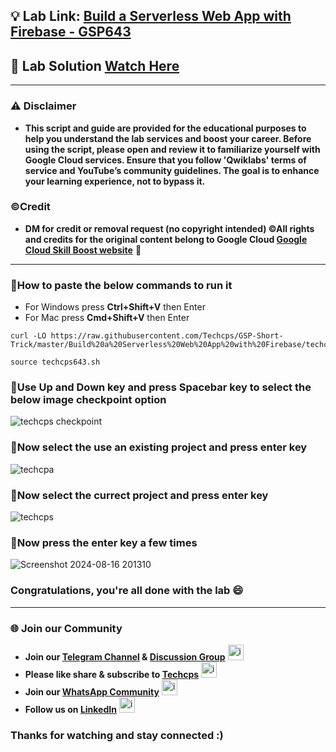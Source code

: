 
## 💡 Lab Link: [Build a Serverless Web App with Firebase - GSP643](https://www.cloudskillsboost.google/focuses/8391?parent=catalog)

## 🚀 Lab Solution [Watch Here](https://youtu.be/toTqoGVfbj8)

---

### ⚠️ Disclaimer
- **This script and guide are provided for  the educational purposes to help you understand the lab services and boost your career. Before using the script, please open and review it to familiarize yourself with Google Cloud services. Ensure that you follow 'Qwiklabs' terms of service and YouTube’s community guidelines. The goal is to enhance your learning experience, not to bypass it.**

### ©Credit
- **DM for credit or removal request (no copyright intended) ©All rights and credits for the original content belong to Google Cloud [Google Cloud Skill Boost website](https://www.cloudskillsboost.google/)** 🙏

---

### 🚨How to paste the below commands to run it
- For Windows press **Ctrl+Shift+V** then Enter
- For Mac press **Cmd+Shift+V** then Enter

```
curl -LO https://raw.githubusercontent.com/Techcps/GSP-Short-Trick/master/Build%20a%20Serverless%20Web%20App%20with%20Firebase/techcps643.sh

source techcps643.sh
```

### 🚨Use Up and Down key and press Spacebar key to select the below image checkpoint option
![techcps checkpoint](https://github.com/user-attachments/assets/96c4acbf-7369-40f6-b6cf-369c049bf112)

### 🚨Now select the use an existing project and press enter key
![techcpa](https://github.com/user-attachments/assets/eee1472c-f510-408a-9a35-8bdff94c6e4f)

### 🚨Now select the currect project and press enter key
![techcps](https://github.com/user-attachments/assets/2a6c53f6-b9fd-41bf-9dd6-7bb7556e8305)

### 🚨Now press the enter key a few times
![Screenshot 2024-08-16 201310](https://github.com/user-attachments/assets/8f543a02-79b6-487e-910f-0b1eee6986c5)


### Congratulations, you're all done with the lab 😄

---

### 🌐 Join our Community

- **Join our [Telegram Channel](https://t.me/Techcps) & [Discussion Group](https://t.me/Techcpschat)** <img src="https://github.com/user-attachments/assets/a4a4b767-151c-461d-bca1-da6d4c0cd68a" alt="icon" width="25" height="25">
- **Please like share & subscribe to [Techcps](https://www.youtube.com/@techcps)** <img src="https://github.com/user-attachments/assets/6ee41001-c795-467c-8d96-06b56c246b9c" alt="icon" width="25" height="25">
- **Join our [WhatsApp Community](https://whatsapp.com/channel/0029Va9nne147XeIFkXYv71A)** <img src="https://github.com/user-attachments/assets/aa10b8b2-5424-40bc-8911-7969f29f6dae" alt="icon" width="25" height="25">
- **Follow us on [LinkedIn](https://www.linkedin.com/company/techcps/)** <img src="https://github.com/user-attachments/assets/b9da471b-2f46-4d39-bea9-acdb3b3a23b0" alt="icon" width="25" height="25">

### Thanks for watching and stay connected :)
